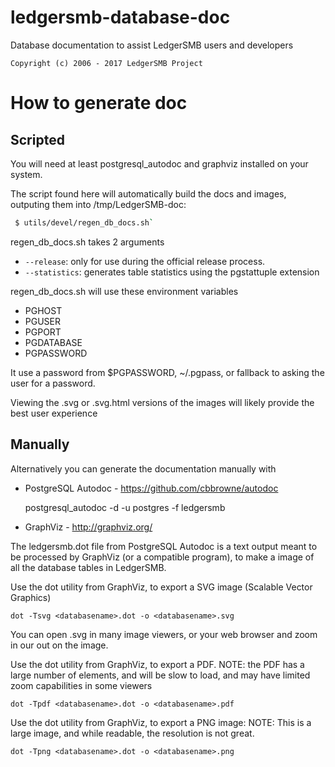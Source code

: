 # ledgersmb-database-doc

Database documentation to assist LedgerSMB users and developers


```plain
Copyright (c) 2006 - 2017 LedgerSMB Project
```


# How to generate doc

## Scripted

You will need at least postgresql_autodoc and graphviz installed
on your system.

The script found here will automatically build the docs and images,
outputing them into /tmp/LedgerSMB-doc:

```bash
 $ utils/devel/regen_db_docs.sh`
```

regen_db_docs.sh takes 2 arguments
- `--release`: only for use during the official release process.
- `--statistics`: generates table statistics using the pgstattuple extension

regen_db_docs.sh will use these environment variables
- PGHOST
- PGUSER
- PGPORT
- PGDATABASE
- PGPASSWORD

It use a password from $PGPASSWORD, ~/.pgpass, or fallback to asking the
user for a password.

Viewing the .svg or .svg.html versions of the images will likely provide
the best user experience

## Manually

Alternatively you can generate the documentation manually with

 * PostgreSQL Autodoc - https://github.com/cbbrowne/autodoc  

    postgresql_autodoc -d <databasename> -u postgres -f ledgersmb

* GraphViz - http://graphviz.org/


The ledgersmb.dot file from PostgreSQL Autodoc is a text output meant to
be processed by GraphViz (or a compatible program), to make a image of
all the database tables in LedgerSMB.

Use the dot utility from GraphViz, to export a SVG image (Scalable Vector
Graphics)

    dot -Tsvg <databasename>.dot -o <databasename>.svg

You can open <databasename>.svg in many image viewers, or your web browser
and zoom in our out on the image.

Use the dot utility from GraphViz, to export a PDF. NOTE: the PDF has a
large number of elements, and will be slow to load, and may have limited
zoom capabilities in some viewers

    dot -Tpdf <databasename>.dot -o <databasename>.pdf

Use the dot utility from GraphViz, to export a PNG image:  NOTE: This is
a large image, and while readable, the resolution is not great.

    dot -Tpng <databasename>.dot -o <databasename>.png
